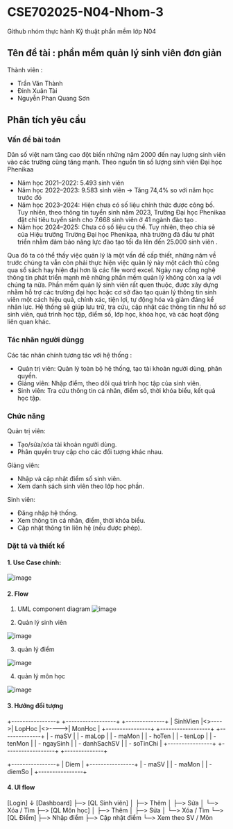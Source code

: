 # CSE702025-N04-Nhom-3

Github nhóm thực hành Kỹ thuật phần mềm lớp N04
## Tên đề tài : phần mềm quản lý sinh viên đơn giản 

Thành viên : 
- Trần Văn Thành
- Đinh Xuân Tài
- Nguyễn Phan Quang Sơn

## Phân tích yêu cầu 
### Vấn đề bài toán 
Dân số việt nam tăng cao đột biến những năm 2000 đến nay lượng sinh viên vào các trường cũng tăng mạnh.
Theo nguồn tin số lượng sinh viên Đại học Phenikaa
- Năm học 2021–2022: 5.493 sinh viên
- Năm học 2022–2023: 9.583 sinh viên → Tăng 74,4% so với năm học trước đó 
- Năm học 2023–2024: Hiện chưa có số liệu chính thức được công bố. Tuy nhiên, theo thông tin tuyển sinh năm 2023, Trường Đại học Phenikaa đặt chỉ tiêu tuyển sinh cho 7.668 sinh viên ở 41 ngành đào tạo .
- Năm học 2024–2025: Chưa có số liệu cụ thể. Tuy nhiên, theo chia sẻ của Hiệu trưởng Trường Đại học Phenikaa, nhà trường đã đầu tư phát triển nhằm đảm bảo năng lực đào tạo tối đa lên đến 25.000 sinh viên .

Qua đó ta có thể thấy việc quản lý là một vấn đề cấp thiết, những năm về trước chúng ta vẫn còn phải thực hiện việc quản lý này một cách thủ công qua sổ sách hay hiện đại hơn là các file word excel.
Ngày nay cồng nghệ thông tin phát triển mạnh mẽ những phần mềm quản lý không còn xa lạ với chúng ta nữa. Phần mềm quản lý sinh viên rất quen thuộc, được xây dựng nhằm hỗ trợ các trường đại học hoặc cơ sở đào tạo quản lý thông tin sinh viên một cách hiệu quả, chính xác, tiện lợi, tự động hóa và giảm đáng kể nhân lực. Hệ thống sẽ giúp lưu trữ, tra cứu, cập nhật các thông tin như hồ sơ sinh viên, quá trình học tập, điểm số, lớp học, khóa học, và các hoạt động liên quan khác.

### Tác nhân người dùngg 
Các tác nhân chính tương tác với hệ thống :
- Quản trị viên: Quản lý toàn bộ hệ thống, tạo tài khoản người dùng, phân quyền.
- Giảng viên: Nhập điểm, theo dõi quá trình học tập của sinh viên.
- Sinh viên: Tra cứu thông tin cá nhân, điểm số, thời khóa biểu, kết quả học tập.

### Chức năng
Quản trị viên:
- Tạo/sửa/xóa tài khoản người dùng.
- Phân quyền truy cập cho các đối tượng khác nhau.

Giảng viên:
- Nhập và cập nhật điểm số sinh viên.
- Xem danh sách sinh viên theo lớp học phần.

Sinh viên:
- Đăng nhập hệ thống.
- Xem thông tin cá nhân, điểm, thời khóa biểu.
- Cập nhật thông tin liên hệ (nếu được phép).


### Dặt tả và thiết kế 
#### 1. Use Case chính:

![image](https://github.com/user-attachments/assets/dc58dac8-7952-4fd1-9680-c35772d32795)

#### 2. Flow
1. UML component diagram
![image](https://github.com/user-attachments/assets/b7471291-2739-4132-80a4-fcb67219df9d)

2. Quản lý sinh viên

![image](https://github.com/user-attachments/assets/2fbb1989-4327-4c7b-9c90-424fc302808e)

3. quản lý điểm

![image](https://github.com/user-attachments/assets/69bb00a7-f69a-439d-b55f-2bd3b5016a74)

4. quản lý môn học

![image](https://github.com/user-attachments/assets/eab1e389-8bfa-4914-9f9c-2d0292c75a1f)

#### 3. Hướng đối tượng 
+----------------+       +------------------+       +--------------+
|    SinhVien    |<>---->|     LopHoc       |<>---->|    MonHoc    |
+----------------+       +------------------+       +--------------+
| - maSV         |       | - maLop          |       | - maMon      |
| - hoTen        |       | - tenLop         |       | - tenMon     |
| - ngaySinh     |       | - danhSachSV     |       | - soTinChi   |
+----------------+       +------------------+       +--------------+

+----------------+
|     Diem       |
+----------------+
| - maSV         |
| - maMon        |
| - diemSo       |
+----------------+

#### 4. UI flow 
[Login]
   ↓
[Dashboard]
   ├─> [QL Sinh viên]
   │     ├─> Thêm
   │     ├─> Sửa
   │     └─> Xóa / Tìm
   ├─> [QL Môn học]
   │     ├─> Thêm
   │     ├─> Sửa
   │     └─> Xóa / Tìm
   └─> [QL Điểm]
         ├─> Nhập điểm
         ├─> Cập nhật điểm
         └─> Xem theo SV / Môn


